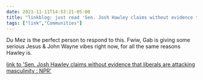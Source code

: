 ```yaml
---
date: 2021-11-11T14:53:21-05:00
title: "linkblog: just read 'Sen. Josh Hawley claims without evidence that liberals are attacking masculinity : NPR'"
tags: ["link","Communities"]
---
```

Du Mez is the perfect person to respond to this. Fwiw, Gab is giving some serious Jesus & John Wayne vibes right now, for all the same reasons Hawley is.
 
[link to 'Sen. Josh Hawley claims without evidence that liberals are attacking masculinity : NPR'](https://www.npr.org/2021/11/11/1054615028/is-masculinity-under-attack-sen-hawley-wants-to-defend-the-men-of-america)
